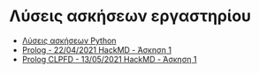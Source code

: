 # Λύσεις ασκήσεων εργαστηρίου

* [Λύσεις ασκήσεων Python](https://github.com/chgogos/dituoi_agp/blob/main/pl/python/notebooks/sols.ipynb)
* [Prolog - 22/04/2021 HackMD - Άσκηση 1](./pl/prolog/exercise08.pl)
* [Prolog CLPFD - 13/05/2021 HackMD - Άσκηση 1](./pl/prolog/clpfd/colouring_australia.pl)
